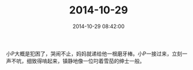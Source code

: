 ﻿---
title: 2014-10-29
date: 2014-10-29 08:42:00
tags:
categories: 爸爸
---
小P大概是犯困了，哭闹不止，妈妈就递给他一根磨牙棒。小P一接过来，立刻一声不吭，细致得啃起来，镇静地像一位叼着雪茄的绅士一般。